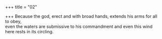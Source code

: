 +++
title = "02"

+++
Because the god, erect and with broad hands, extends his arms for all  to obey,  
even the waters are submissive to his commandment and even this wind  here rests in its circling.  